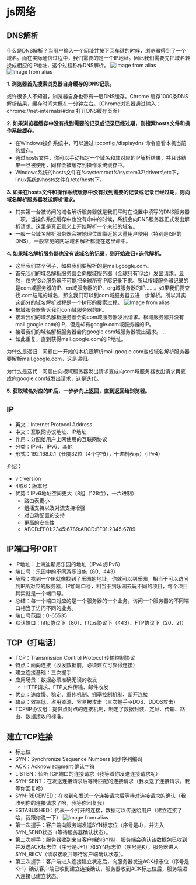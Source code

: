 # js网络


## DNS解析
什么是DNS解析？当用户输入一个网址并按下回车键的时候，浏览器得到了一个域名。而在实际通信过程中，我们需要的是一个IP地址。因此我们需要先把域名转换成相应的IP地址，这个过程称作DNS解析。
![Image from alias](~@assets/img/1628047184(1).jpg)
![Image from alias](~@assets/img/1628060096(1).jpg)


**1. 浏览器首先搜索浏览器自身缓存的DNS记录。**

或许很多人不知道，浏览器自身也带有一层DNS缓存。Chrome 缓存1000条DNS解析结果，缓存时间大概在一分钟左右。（Chrome浏览器通过输入：chrome://net-internals/#dns 打开DNS缓存页面）

**2. 如果浏览器缓存中没有找到需要的记录或记录已经过期，则搜索hosts文件和操作系统缓存。**
- 在Windows操作系统中，可以通过 ipconfig /displaydns 命令查看本机当前的缓存。
- 通过hosts文件，你可以手动指定一个域名和其对应的IP解析结果，并且该结果一旦被使用，同样会被缓存到操作系统缓存中。
- Windows系统的hosts文件在%systemroot%\system32\drivers\etc下，linux系统的hosts文件在/etc/hosts下。

**3. 如果在hosts文件和操作系统缓存中没有找到需要的记录或记录已经过期，则向域名解析服务器发送解析请求。**
- 其实第一台被访问的域名解析服务器就是我们平时在设置中填写的DNS服务器一项，当操作系统缓存中也没有命中的时候，系统会向DNS服务器正式发出解析请求。这里是真正意义上开始解析一个未知的域名。
- 一般一台域名解析服务器会被地理位置临近的大量用户使用（特别是ISP的DNS），一般常见的网站域名解析都能在这里命中。

**4. 如果域名解析服务器也没有该域名的记录，则开始递归+迭代解析。**
- 这里我们举个例子，如果我们要解析的是mail.google.com。
- 首先我们的域名解析服务器会向根域服务器（全球只有13台）发出请求。显然，仅凭13台服务器不可能把全球所有IP都记录下来。所以根域服务器记录的是com域服务器的IP、cn域服务器的IP、org域服务器的IP……。如果我们要查找.com结尾的域名，那么我们可以到com域服务器去进一步解析。所以其实这部分的域名解析过程是一个树形的搜索过程。
![Image from alias](~@assets/img/1628047785(1).jpg)
- 根域服务器告诉我们com域服务器的IP。
- 接着我们的域名解析服务器会向com域服务器发出请求。根域服务器并没有mail.google.com的IP，但是却有google.com域服务器的IP。
- 接着我们的域名解析服务器会向google.com域服务器发出请求。...
- 如此重复，直到获得mail.google.com的IP地址。

为什么是递归：问题由一开始的本机要解析mail.google.com变成域名解析服务器要解析mail.google.com，这是递归。

为什么是迭代：问题由向根域服务器发出请求变成向com域服务器发出请求再变成向google.com域发出请求，这是迭代。

**5. 获取域名对应的IP后，一步步向上返回，直到返回给浏览器。**


## IP
- 英文：Internet Protocol Address
- 中文：互联网协议地址、IP地址
- 作用：分配给用户上网使用的互联网协议
- 分类：IPv4、IPv6、其他
- 形式：192.168.0.1（长度32位（4个字节），十进制表示）（IPv4）

介绍：
- v：version
- 4或6：版本号
- 优势：IPv6地址空间更大（8组（128位），十六进制）
    - 路由表更小
    - 组播支持以及对流支持增强
    - 对自动配置的支持
    - 更高的安全性
    - ABCD:EF01:2345:6789:ABCD:EF01:2345:6789:

## IP端口号PORT
- IP地址：上海迪斯尼乐园的地址（IPv4或IPv6）
- 端口号：乐园中的不同游乐设施（80、443）
- 解释：找到一个IP就像找到了乐园的地址，你就可以到乐园，相当于可以访问到IP所对应的服务器，IP加端口号，相当于到乐园去玩不同的项目，每个项目其实就是一个端口号。
- 总结：每一个端口对应的是一个服务器的一个业务，访问一个服务器的不同端口相当于访问不同的业务。
- 端口号范围：0-65535
- 默认端口：http协议下（80）、https协议下（443）、FTP协议下（20、21）


## TCP（打电话）
- TCP：Transmission Control Protocol 传输控制协议
- 特点：面向连接（收发数据前，必须建立可靠得连接）
- 建立连接基础：三次握手
- 应用场景：数据必须准确无误的收发
  - HTTP请求、FTP文件传输、邮件收发
- 优点：速度慢、稳定、重传机制、拥塞控制机制、断开连接
- 缺点：效率低、占用资源、容易被攻击（三次握手->DOS、DDOS攻击）
- TCP/IP协议组：提供点对点的连接机制，制定了数据封装、定址、传输、路由、数据接收的标准。

## 建立TCP连接
- 标志位
- SYN：Synchronize Sequence Numbers 同步序列编码
- ACK：Acknowledgment 确认字符
- LISTEN：侦听TCP端口的连接请求（我等着你发送连接请求呢）
- SYN-SENT：在发送连接请求后等待匹配的连接请求（我发送了连接请求，我等你回复哈）
- SYN-RECEIVED：在收到和发送一个连接请求后等待对连接请求的确认（我收到你的连接请求了哈，我等你回复我）
- ESTABLISHED：代表一个打开的连接，数据可以传送给用户（建立连接了哈，我跟你说一下）
![Image from alias](~@alias/img/1628057987(1).jpg)
- 第一次握手：客户端向服务端发送SYN标志位（序号是J），并进入SYN_SEND状态（等待服务器确认状态）。
- 第二次握手：服务器收到来自客户端的SYNJ，服务端会确认该数据包已收到并发送ACK标志位（序号是J+1）和SYN标志位（序号是K），服务器进入SYN_RECV（请求接收并等待客户端确认状态）。
- 第三次握手：客户端进入连接建立状态后，向服务器发送ACK标志位（序号是K+1）确认客户端已收到建立连接确认，服务器收到ACK标志位后，服务端进入连接已建立状态。